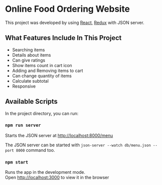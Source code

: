 # Online Food Ordering Website

This project was developed by using [React](https://reactjs.org/), [Redux](https://redux.js.org) with JSON server.

## What Features Include In This Project
* Searching items
* Details about items
* Can give ratings 
* Show items count in cart icon 
* Adding and Removing items to cart
* Can change quantity of items
* Calculate subtotal
* Responsive

## Available Scripts

In the project directory, you can run:

### `npm run server`

Starts the JSON server at [http://localhost:8000/menu](http://localhost:8000/menu)

The JSON server can be started with `json-server --watch db/menu.json --port 8000` command too.

### `npm start`

Runs the app in the development mode.<br />
Open [http://localhost:3000](http://localhost:3000) to view it in the browser
